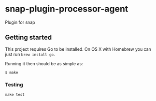 # snap-plugin-processor-agent

Plugin for snap

## Getting started

This project requires Go to be installed. On OS X with Homebrew you can just run `brew install go`.

Running it then should be as simple as:

```console
$ make
```

### Testing

``make test``
